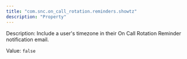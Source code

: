 ```yaml
---
title: "com.snc.on_call_rotation.reminders.showtz"
description: "Property"
---
```


Description: Include a user's timezone in their On Call Rotation Reminder notification email.

Value: `false`
